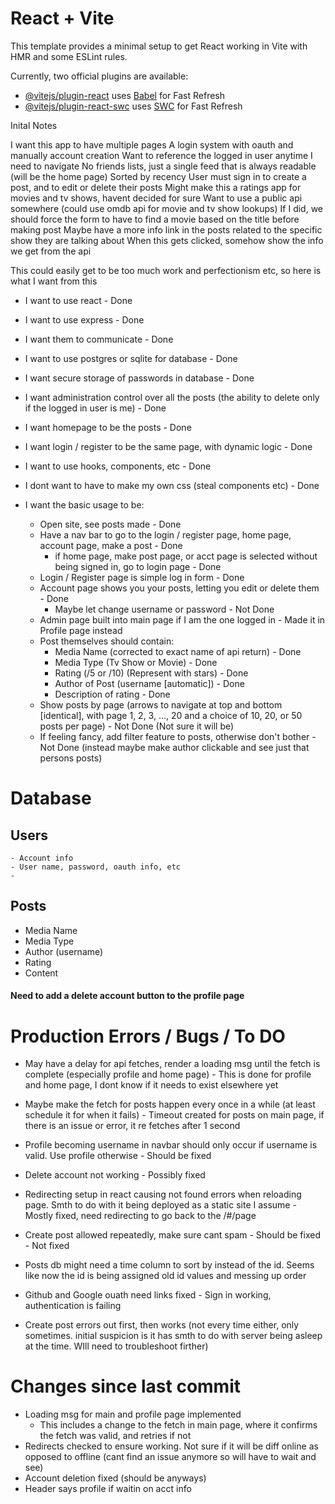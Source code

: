 # React + Vite

This template provides a minimal setup to get React working in Vite with HMR and some ESLint rules.

Currently, two official plugins are available:

- [@vitejs/plugin-react](https://github.com/vitejs/vite-plugin-react/blob/main/packages/plugin-react/README.md) uses [Babel](https://babeljs.io/) for Fast Refresh
- [@vitejs/plugin-react-swc](https://github.com/vitejs/vite-plugin-react-swc) uses [SWC](https://swc.rs/) for Fast Refresh

Inital Notes

I want this app to have multiple pages
A login system with oauth and manually account creation
Want to reference the logged in user anytime I need to navigate
No friends lists, just a single feed that is always readable (will be the home page)
Sorted by recency
User must sign in to create a post, and to edit or delete their posts
Might make this a ratings app for movies and tv shows, havent decided for sure
Want to use a public api somewhere (could use omdb api for movie and tv show lookups)
If I did, we should force the form to have to find a movie based on the title before making post
Maybe have a more info link in the posts related to the specific show they are talking about
When this gets clicked, somehow show the info we get from the api

This could easily get to be too much work and perfectionism etc, so here is what I want from this

- I want to use react - Done
- I want to use express - Done
- I want them to communicate - Done
- I want to use postgres or sqlite for database - Done
- I want secure storage of passwords in database - Done
- I want administration control over all the posts (the ability to delete only if the logged in user is me) - Done
- I want homepage to be the posts - Done
- I want login / register to be the same page, with dynamic logic - Done
- I want to use hooks, components, etc - Done
- I dont want to have to make my own css (steal components etc) - Done
- I want the basic usage to be:

  - Open site, see posts made - Done
  - Have a nav bar to go to the login / register page, home page, account page, make a post - Done
    - if home page, make post page, or acct page is selected without being signed in, go to login page - Done
  - Login / Register page is simple log in form - Done
  - Account page shows you your posts, letting you edit or delete them - Done
    - Maybe let change username or password - Not Done
  - Admin page built into main page if I am the one logged in - Made it in Profile page instead
  - Post themselves should contain:
    - Media Name (corrected to exact name of api return) - Done
    - Media Type (Tv Show or Movie) - Done
    - Rating (/5 or /10) (Represent with stars) - Done
    - Author of Post (username [automatic]) - Done
    - Description of rating - Done
  - Show posts by page (arrows to navigate at top and bottom [identical], with page 1, 2, 3, ..., 20 and a choice of 10, 20, or 50 posts per page) - Not Done (Not sure it will be)
  - If feeling fancy, add filter feature to posts, otherwise don't bother - Not Done (instead maybe make author clickable and see just that persons posts)

# Database

## Users

    - Account info
    - User name, password, oauth info, etc
    -

## Posts

- Media Name
- Media Type
- Author (username)
- Rating
- Content

#### Need to add a delete account button to the profile page

# Production Errors / Bugs / To DO

- May have a delay for api fetches, render a loading msg until the fetch is complete (especially profile and home page) - This is done for profile and home page, I dont know if it needs to exist elsewhere yet
- Maybe make the fetch for posts happen every once in a while (at least schedule it for when it fails) - Timeout created for posts on main page, if there is an issue or error, it re fetches after 1 second
- Profile becoming username in navbar should only occur if username is valid. Use profile otherwise - Should be fixed
- Delete account not working - Possibly fixed
- Redirecting setup in react causing not found errors when reloading page. Smth to do with it being deployed as a static site I assume - Mostly fixed, need redirecting to go back to the /#/page

- Create post allowed repeatedly, make sure cant spam - Should be fixed - Not fixed
- Posts db might need a time column to sort by instead of the id. Seems like now the id is being assigned old id values and messing up order
- Github and Google ouath need links fixed - Sign in working, authentication is failing
- Create post errors out first, then works (not every time either, only sometimes. initial suspicion is it has smth to do with server being asleep at the time. WIll need to troubleshoot firther)

# Changes since last commit

- Loading msg for main and profile page implemented
  - This includes a change to the fetch in main page, where it confirms the fetch was valid, and retries if not
- Redirects checked to ensure working. Not sure if it will be diff online as opposed to offline (cant find an issue anymore so will have to wait and see)
- Account deletion fixed (should be anyways)
- Header says profile if waitin on acct info
